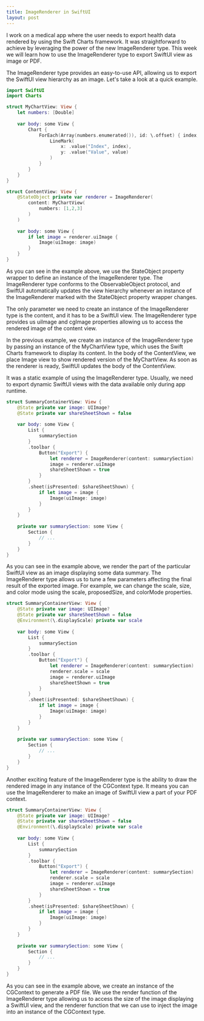 ```yaml
---
title: ImageRenderer in SwiftUI 
layout: post
---
```


I work on a medical app where the user needs to export health data rendered by using the Swift Charts framework. It was straightforward to achieve by leveraging the power of the new ImageRenderer type. This week we will learn how to use the ImageRenderer type to export SwiftUI view as image or PDF.

The ImageRenderer type provides an easy-to-use API, allowing us to export the SwiftUI view hierarchy as an image. Let's take a look at a quick example.

```swift
import SwiftUI
import Charts

struct MyChartView: View {
    let numbers: [Double]
    
    var body: some View {
        Chart {
            ForEach(Array(numbers.enumerated()), id: \.offset) { index, value in
                LineMark(
                    x: .value("Index", index),
                    y: .value("Value", value)
                )
            }
        }
    }
}

struct ContentView: View {
    @StateObject private var renderer = ImageRenderer(
        content: MyChartView(
            numbers: [1,2,3]
        )
    )
    
    var body: some View {
        if let image = renderer.uiImage {
            Image(uiImage: image)
        }
    }
}
```

As you can see in the example above, we use the StateObject property wrapper to define an instance of the ImageRenderer type. The ImageRenderer type conforms to the ObservableObject protocol, and SwiftUI automatically updates the view hierarchy whenever an instance of the ImageRenderer marked with the StateObject property wrapper changes.

The only parameter we need to create an instance of the ImageRenderer type is the content, and it has to be a SwiftUI view. The ImageRenderer type provides us uiImage and cgImage properties allowing us to access the rendered image of the content view.

In the previous example, we create an instance of the ImageRenderer type by passing an instance of the MyChartView type, which uses the Swift Charts framework to display its content. In the body of the ContentView, we place Image view to show rendered version of the MyChartView. As soon as the renderer is ready, SwiftUI updates the body of the ContentView.

It was a static example of using the ImageRenderer type. Usually, we need to export dynamic SwiftUI views with the data available only during app runtime.

```swift
struct SummaryContainerView: View {
    @State private var image: UIImage?
    @State private var shareSheetShown = false
    
    var body: some View {
        List {
            summarySection
        }
        .toolbar {
            Button("Export") {
                let renderer = ImageRenderer(content: summarySection)
                image = renderer.uiImage
                shareSheetShown = true
            }
        }
        .sheet(isPresented: $shareSheetShown) {
            if let image = image {
                Image(uiImage: image)
            }
        }
    }
    
    private var summarySection: some View {
        Section {
            // ...
        }
    }
}
```

As you can see in the example above, we render the part of the particular SwiftUI view as an image displaying some data summary. The ImageRenderer type allows us to tune a few parameters affecting the final result of the exported image. For example, we can change the scale, size, and color mode using the scale, proposedSize, and colorMode properties.

```swift
struct SummaryContainerView: View {
    @State private var image: UIImage?
    @State private var shareSheetShown = false
    @Environment(\.displayScale) private var scale
    
    var body: some View {
        List {
            summarySection
        }
        .toolbar {
            Button("Export") {
                let renderer = ImageRenderer(content: summarySection)
                renderer.scale = scale
                image = renderer.uiImage
                shareSheetShown = true
            }
        }
        .sheet(isPresented: $shareSheetShown) {
            if let image = image {
                Image(uiImage: image)
            }
        }
    }
    
    private var summarySection: some View {
        Section {
            // ...
        }
    }
}
```

Another exciting feature of the ImageRenderer type is the ability to draw the rendered image in any instance of the CGContext type. It means you can use the ImageRenderer to make an image of SwiftUI view a part of your PDF context.

```swift
struct SummaryContainerView: View {
    @State private var image: UIImage?
    @State private var shareSheetShown = false
    @Environment(\.displayScale) private var scale
    
    var body: some View {
        List {
            summarySection
        }
        .toolbar {
            Button("Export") {
                let renderer = ImageRenderer(content: summarySection)
                renderer.scale = scale
                image = renderer.uiImage
                shareSheetShown = true
            }
        }
        .sheet(isPresented: $shareSheetShown) {
            if let image = image {
                Image(uiImage: image)
            }
        }
    }
    
    private var summarySection: some View {
        Section {
            // ...
        }
    }
}
```

As you can see in the example above, we create an instance of the CGContext to generate a PDF file. We use the render function of the ImageRenderer type allowing us to access the size of the image displaying a SwiftUI view, and the renderer function that we can use to inject the image into an instance of the CGContext type.
